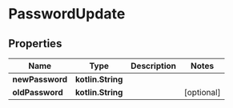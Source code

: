 
# PasswordUpdate

## Properties
Name | Type | Description | Notes
------------ | ------------- | ------------- | -------------
**newPassword** | **kotlin.String** |  | 
**oldPassword** | **kotlin.String** |  |  [optional]



